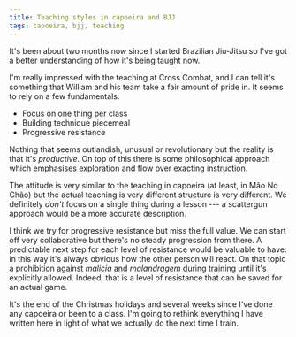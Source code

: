 ```yaml
---
title: Teaching styles in capoeira and BJJ
tags: capoeira, bjj, teaching
---
```


It's been about two months now since I started Brazilian Jiu-Jitsu so I've got a better understanding of how it's being taught now.

I'm really impressed with the teaching at Cross Combat, and I can tell it's something that William and his team take a fair amount of pride in. It seems to rely on a few fundamentals:

*   Focus on one thing per class
*   Building technique piecemeal
*   Progressive resistance

Nothing that seems outlandish, unusual or revolutionary but the reality is that it's *productive*. On top of this there is some philosophical approach which emphasises exploration and flow over exacting instruction.

The attitude is very similar to the teaching in capoeira (at least, in M&atilde;o No Ch&atilde;o) but the actual teaching is very different structure is very different. We definitely *don't* focus on a single thing during a lesson --- a scattergun approach would be a more accurate description.

I think we try for progressive resistance but miss the full value. We can start off very collaborative but there's no steady progression from there. A predictable next step for each level of resistance would be valuable to have: in this way it's always obvious how the other person will react. On that topic a prohibition against _malicia_ and _malandragem_ during training until it's explicitly allowed. Indeed, that is a level of resistance that can be saved for an actual game.

It's the end of the Christmas holidays and several weeks since I've done any capoeira or been to a class. I'm going to rethink everything I have written here in light of what we actually do the next time I train.

